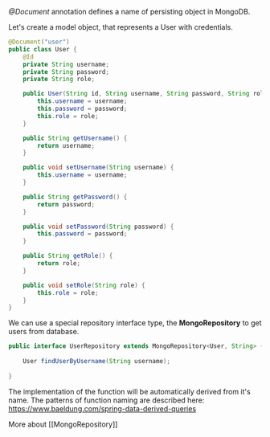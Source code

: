 _@Document_ annotation defines a name of persisting object in MongoDB.

Let's create a model object, that represents a User with credentials.

```java
@Document("user")
public class User {
    @Id
    private String username;
    private String password;
    private String role;

    public User(String id, String username, String password, String role) {
        this.username = username;
        this.password = password;
        this.role = role;
    }

    public String getUsername() {
        return username;
    }

    public void setUsername(String username) {
        this.username = username;
    }

    public String getPassword() {
        return password;
    }

    public void setPassword(String password) {
        this.password = password;
    }

    public String getRole() {
        return role;
    }

    public void setRole(String role) {
        this.role = role;
    }
}
```

We can use a special repository interface type, the **MongoRepository** to get users from database. 

```java
public interface UserRepository extends MongoRepository<User, String> {
	
    User findUserByUsername(String username);
    
}

```

The implementation of the function will be automatically derived from it's name. The patterns of function naming are described here: https://www.baeldung.com/spring-data-derived-queries

More about [[MongoRepository]]